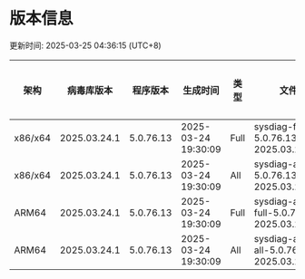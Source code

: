 # 版本信息

更新时间: 2025-03-25 04:36:15 (UTC+8)

| 架构 | 病毒库版本 | 程序版本 | 生成时间 | 类型 | 文件名 | 大小 | 下载链接 |
|------|------------|----------|----------|------|--------|------|----------|
| x86/x64 | 2025.03.24.1 | 5.0.76.13 | 2025-03-24 19:30:09 | Full | sysdiag-full-5.0.76.13-2025.03.24.1.exe | 28.11M | [下载](https://down-tencent.huorong.cn/sysdiag-full-5.0.76.13-2025.03.24.1.exe) |
| x86/x64 | 2025.03.24.1 | 5.0.76.13 | 2025-03-24 19:30:09 | All | sysdiag-all-5.0.76.13-2025.03.24.1.exe | 28.11M | [下载](https://down-tencent.huorong.cn/sysdiag-all-5.0.76.13-2025.03.24.1.exe) |
| ARM64 | 2025.03.24.1 | 5.0.76.13 | 2025-03-24 19:30:09 | Full | sysdiag-arm64-full-5.0.76.13-2025.03.24.1.exe | 27.81M | [下载](https://down-tencent.huorong.cn/sysdiag-arm64-full-5.0.76.13-2025.03.24.1.exe) |
| ARM64 | 2025.03.24.1 | 5.0.76.13 | 2025-03-24 19:30:09 | All | sysdiag-arm64-all-5.0.76.13-2025.03.24.1.exe | 27.81M | [下载](https://down-tencent.huorong.cn/sysdiag-arm64-all-5.0.76.13-2025.03.24.1.exe) |
